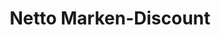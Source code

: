 ---
title: "Netto Marken-Discount"
url: /naumburg-saale/netto-marken-discount-rosa-luxemburg-strasse/
shop: Supermarkt
---